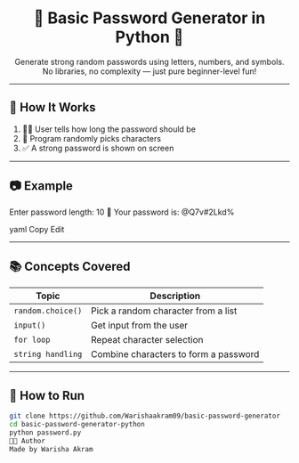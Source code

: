 <h1 align="center">🔐 Basic Password Generator in Python 🐍</h1>

<p align="center">
  Generate strong random passwords using letters, numbers, and symbols.<br>
  No libraries, no complexity — just pure beginner-level fun!
</p>

---

## 🚀 How It Works

1. 👩‍💻 User tells how long the password should be  
2. 🎰 Program randomly picks characters  
3. ✅ A strong password is shown on screen

---

## 📷 Example

Enter password length: 10 🔐 Your password is: @Q7v#2Lkd%

yaml
Copy
Edit

---

## 📚 Concepts Covered

| Topic              | Description                              |
|--------------------|------------------------------------------|
| `random.choice()`  | Pick a random character from a list      |
| `input()`          | Get input from the user                  |
| `for loop`         | Repeat character selection               |
| `string handling`  | Combine characters to form a password    |

---

## 🔧 How to Run

```bash
git clone https://github.com/Warishaakram09/basic-password-generator
cd basic-password-generator-python
python password.py
🧑‍💻 Author
Made by Warisha Akram
